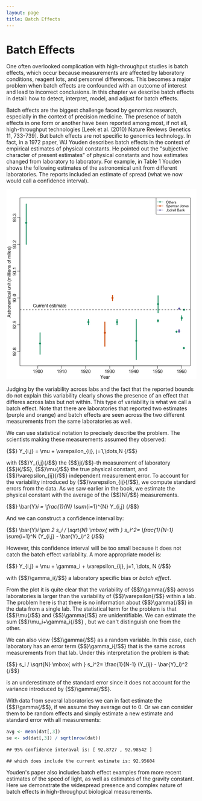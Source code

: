 ```yaml
---
layout: page
title: Batch Effects
---
```




# Batch Effects

One often overlooked complication with high-throughput studies is batch effects, which occur because measurements are affected by laboratory conditions, reagent lots, and personnel differences. This becomes a major problem when batch effects are confounded with an outcome of interest and lead to incorrect conclusions. In this chapter we describe batch effects in detail: how to detect, interpret, model, and adjust for batch effects.

Batch effects are the biggest challenge faced by genomics research, especially in the context of precision medicine. The presence of batch effects in one form or another have been reported among most, if not all, high-throughput technologies [Leek et al. (2010) Nature Reviews Genetics 11, 733-739]. But batch effects are not specific to genomics technology. In fact, in a 1972 paper, WJ Youden describes batch effects in the context of empirical estimates of physical constants. He pointed out the "subjective character of present estimates" of physical constants and how estimates changed from laboratory to laboratory. For example, in Table 1 Youden shows the following estimates of the astronomical unit from different laboratories. The reports included an estimate of spread (what we now would call a confidence interval).

![Estimates of the astronomical, unit with estimates of spread, verus year it was reported. The two laboratories that reported more than one estimate are shown in color.](images/R/intro_to_batch_effects-tmp-astronomical_units-1.png) 

Judging by the variability across labs and the fact that the reported bounds do not explain this variability clearly shows the presence of an effect that differes across labs but not within. This type of variability is what we call a batch effect. Note that there are laboratories that reported two estimates (purple and orange) and batch effects are seen across the two different measurements from the same laboratories as well. 


We can use statistical notation to precisely describe the problem. The scientists making these measurements assumed they observed:

{$$}
Y_{i,j} = 
\mu + \varepsilon_{ij}, j=1,\dots,N
{/$$}

with {$$}Y_{i,j}{/$$} the {$$}j{/$$}-th measurement of laboratory {$$}i{/$$}, {$$}\mu{/$$} the true physical constant, and {$$}\varepsilon_{ij}{/$$} independent measurement error. To account for the variability introduced by {$$}\varepsilon_{ij}{/$$}, we compute standard errors from the data. As we saw earlier in the book, we estimate the physical constant with the average of the {$$}N{/$$} measurements. 

{$$}
\bar{Y}_i = 
\frac{1}{N} \sum_{i=1}^{N} Y_{i,j}
{/$$}

And we can construct a confidence interval by:

{$$}
\bar{Y}_i 
 \pm 2 s_i / \sqrt{N} \mbox{ with }
s_i^2= 
\frac{1}{N-1} \sum_{i=1}^N (Y_{i,j} - 
\bar{Y}_i)^2
{/$$}

However, this confidence interval will be too small because it does not catch the batch effect variability. A more appropriate model is:

{$$}
Y_{i,j} = \mu +
\gamma_i + \varepsilon_{ij}, j=1, \dots, N
{/$$}

with {$$}\gamma_i{/$$} a laboratory specific bias or _batch effect_. 

From the plot it is quite clear that the variability of {$$}\gamma{/$$} across laboratories is larger than the variability of {$$}\varepsilon{/$$} within a lab. The problem here is that there is no information about {$$}\gamma{/$$} in the data from a single lab. The statistical term for the problem is that {$$}\mu{/$$} and {$$}\gamma{/$$} are unidentifiable. We can estimate the sum {$$}\mu_i+\gamma_i{/$$} , but we can't distinguish one from the other.

We can also view {$$}\gamma{/$$} as a random variable. In this case, each laboratory has an error term {$$}\gamma_i{/$$} that is the same across measurements from that lab. Under this interpretation the problem is that: 

{$$}
 s_i / \sqrt{N} \mbox{ with } 
 s_i^2= 
\frac{1}{N-1} (Y_{ij} - 
\bar{Y}_i)^2
{/$$}

is an underestimate of the standard error since it does not account for the variance introduced by {$$}\gamma{/$$}.

With data from several laboratories we can in fact estimate the {$$}\gamma{/$$}, if we assume they average out to 0. Or we can consider them to be random effects and simply estimate a new estimate and standard error with all measurements:


```r
avg <- mean(dat[,3])
se <- sd(dat[,3]) / sqrt(nrow(dat))
```


```
## 95% confidence interaval is: [ 92.8727 , 92.98542 ]
```

```
## which does include the current estimate is: 92.95604
```


Youden's paper also includes batch effect examples from more recent estimates of the speed of light, as well as estimates of the gravity constant. Here we demonstrate the widespread presence and complex nature of batch effects in high-throughput biological measurements. 











